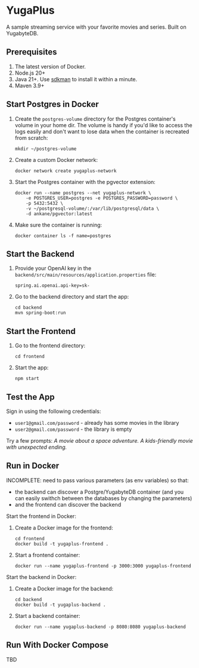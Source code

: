 # YugaPlus
A sample streaming service with your favorite movies and series. Built on YugabyteDB.

## Prerequisites

1. The latest version of Docker.
2. Node.js 20+
3. Java 21+. Use [sdkman](https://sdkman.io) to install it within a minute.
4. Maven 3.9+

## Start Postgres in Docker

1. Create the `postgres-volume` directory for the Postgres container's volume in your home dir. The volume is handy if you'd like to access the logs easily and don't want to lose data when the container is recreated from scratch:
    ```shell
    mkdir ~/postgres-volume
    ```
2. Create a custom Docker network:
    ```shell
    docker network create yugaplus-network
    ```
3. Start the Postgres container with the pgvector extension:
    ```shell
    docker run --name postgres --net yugaplus-network \
        -e POSTGRES_USER=postgres -e POSTGRES_PASSWORD=password \
        -p 5432:5432 \
        -v ~/postgresql-volume/:/var/lib/postgresql/data \
        -d ankane/pgvector:latest
    ```
3. Make sure the container is running:
    ```shell
    docker container ls -f name=postgres
    ```

## Start the Backend

1. Provide your OpenAI key in the `backend/src/main/resources/application.properties` file:
    ```properties
    spring.ai.openai.api-key=sk-
    ```
2. Go to the backend directory and start the app:
    ```shell
    cd backend
    mvn spring-boot:run
    ```

## Start the Frontend

1. Go to the frontend directory:
    ```shell
    cd frontend
    ```
2. Start the app:
    ```shell
    npm start
    ```

## Test the App

Sign in using the following credentials:

* `user1@gmail.com/password` - already has some movies in the library
* `user2@gmail.com/password` - the library is empty
 

Try a few prompts:
*A movie about a space adventure.*
*A kids-friendly movie with unexpected ending.*

## Run in Docker

INCOMPLETE: need to pass various parameters (as env variables) so that:

* the backend can discover a Postgre/YugabyteDB container (and you can easily swithch between the databases by changing the parameters)
* and the frontend can discover the backend

Start the frontend in Docker:
1. Create a Docker image for the frontend:
    ```shell
    cd frontend
    docker build -t yugaplus-frontend .  
    ```
2. Start a frontend container:
    ```shell
    docker run --name yugaplus-frontend -p 3000:3000 yugaplus-frontend
    ```

Start the backend in Docker:
1. Create a Docker image for the backend:
    ```shell
    cd backend
    docker build -t yugaplus-backend .  
    ```
2. Start a backend container:
    ```shell
    docker run --name yugaplus-backend -p 8080:8080 yugaplus-backend
    ```

## Run With Docker Compose

TBD
